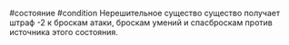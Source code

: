 #состояние #condition
Нерешительное существо существо получает штраф -2 к броскам атаки, броскам умений и спасброскам против источника этого состояния.